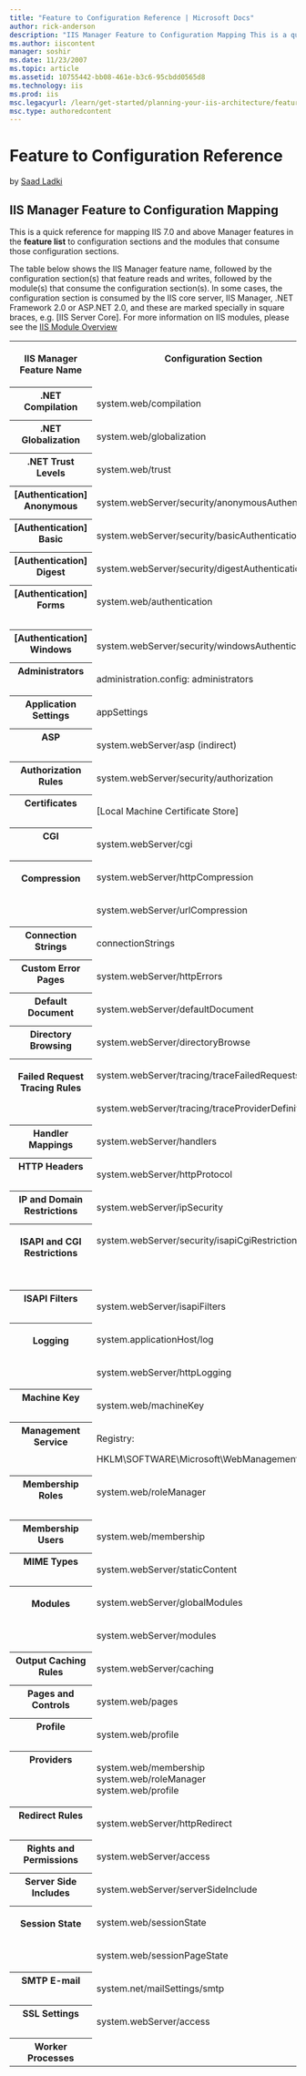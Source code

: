 ```yaml
---
title: "Feature to Configuration Reference | Microsoft Docs"
author: rick-anderson
description: "IIS Manager Feature to Configuration Mapping This is a quick reference for mapping IIS 7.0 and above Manager features in the feature list to configuration se..."
ms.author: iiscontent
manager: soshir
ms.date: 11/23/2007
ms.topic: article
ms.assetid: 10755442-bb08-461e-b3c6-95cbdd0565d8
ms.technology: iis
ms.prod: iis
msc.legacyurl: /learn/get-started/planning-your-iis-architecture/feature-to-configuration-reference
msc.type: authoredcontent
---
```

Feature to Configuration Reference
====================
by [Saad Ladki](https://twitter.com/saadladki)

## IIS Manager Feature to Configuration Mapping

This is a quick reference for mapping IIS 7.0 and above Manager features in the **feature list** to configuration sections and the modules that consume those configuration sections.

The table below shows the IIS Manager feature name, followed by the configuration section(s) that feature reads and writes, followed by the module(s) that consume the configuration section(s). In some cases, the configuration section is consumed by the IIS core server, IIS Manager, .NET Framework 2.0 or ASP.NET 2.0, and these are marked specially in square braces, e.g. [IIS Server Core]. For more information on IIS modules, please see the [IIS Module Overview](../introduction-to-iis/iis-modules-overview.md)

<table border="0">
<colgroup>
<col>
<col>
<col></colgroup>
<tbody valign="top">
<tr>
<th>
<p>IIS Manager Feature Name</p></th>
<th>
<p>Configuration Section </p></th>
<th>
<p>What consumes this?  Module (Type/Dll)</p></th></tr>
<tr>
<th>.NET Compilation</th>
<td>
<p>system.web/compilation</p></td>
<td>
<p>  </p></td></tr>
<tr>
<th>.NET Globalization</th>
<td>
<p>system.web/globalization</p></td>
<td>
<p>  </p></td></tr>
<tr>
<th>.NET Trust Levels</th>
<td>
<p>system.web/trust</p></td>
<td>
<p>  </p></td></tr>
<tr>
<th>[Authentication] Anonymous </th>
<td>
<p>system.webServer/security/anonymousAuthentication</p></td>
<td>
<p>AnonymousAuthenticationModule (authanon.dll)</p></td></tr>
<tr>
<th>[Authentication] Basic </th>
<td>
<p>system.webServer/security/basicAuthentication</p></td>
<td>
<p>BasicAuthenticationModule (authbas.dll)</p></td></tr>
<tr>
<th>[Authentication] Digest </th>
<td>
<p>system.webServer/security/digestAuthentication</p></td>
<td>
<p>DigestAuthenticationModule (authmd5.dll)</p></td></tr>
<tr>
<th>[Authentication] Forms </th>
<td>
<p>system.web/authentication</p></td>
<td>
<p>FormsAuthentication (System.Web.Security.FormsAuthenticationModule)</p></td></tr>
<tr>
<th>[Authentication] Windows </th>
<td>
<p>system.webServer/security/windowsAuthentication</p></td>
<td>
<p>WindowsAuthenticationModule (authsspi.dll)</p></td></tr>
<tr>
<th>Administrators</th>
<td>
<p>administration.config: administrators</p></td>
<td>
<p>[IIS Manager, Web Management Service (WMSVC)]</p></td></tr>
<tr>
<th>Application Settings</th>
<td>
<p>appSettings</p></td>
<td>
<p>  </p></td></tr>
<tr>
<th>ASP</th>
<td>
<p>system.webServer/asp (indirect)</p></td>
<td>
<p>IsapiModule (isapi.dll)</p></td></tr>
<tr>
<th>Authorization Rules</th>
<td>
<p>system.webServer/security/authorization</p></td>
<td>
<p>UrlAuthorizationModule (urlauthz.dll)</p></td></tr>
<tr>
<th>Certificates</th>
<td>
<p> [Local Machine Certificate Store]</p></td>
<td>
<p>  </p></td></tr>
<tr>
<th>CGI</th>
<td>
<p>system.webServer/cgi</p></td>
<td>
<p>CgiModule (cgi.dll)</p></td></tr>
<tr>
<th rowspan="2">
<p><strong>Compression </strong></p>
<p>  </p>
<p>  </p>
<p><strong> </strong> </p></th>
<td>
<p>system.webServer/httpCompression </p>
<p>  </p></td>
<td rowspan="2">
<p>DynamicCompressionModule (compdyn.dll) </p>
<p>StaticCompressionModule (compstat.dll)</p></td></tr>
<tr>
<td>
<p>system.webServer/urlCompression </p>
<p>  </p></td></tr>
<tr>
<th>Connection Strings</th>
<td>
<p>connectionStrings</p></td>
<td>
<p>  </p></td></tr>
<tr>
<th>Custom Error Pages</th>
<td>
<p>system.webServer/httpErrors</p></td>
<td>
<p>CustomErrorModule (custerr.dll)</p></td></tr>
<tr>
<th>Default Document</th>
<td>
<p>system.webServer/defaultDocument</p></td>
<td>
<p>DefaultDocumentModule (defdoc.dll)</p></td></tr>
<tr>
<th>Directory Browsing</th>
<td>
<p>system.webServer/directoryBrowse</p></td>
<td>
<p>DirectoryListingModule (dirlist.dll)</p></td></tr>
<tr>
<th rowspan="2">
<p>Failed Request Tracing Rules</p>
<p><strong> </strong> </p></th>
<td>
<p>system.webServer/tracing/traceFailedRequests</p></td>
<td rowspan="2">
<p>FailedRequestsTracingModule (iisfreb.dll) </p>
<p>  </p></td></tr>
<tr>
<td>
<p>system.webServer/tracing/traceProviderDefinitions</p></td></tr>
<tr>
<th>Handler Mappings</th>
<td>
<p>system.webServer/handlers</p></td>
<td>
<p>[IIS Server Core]</p></td></tr>
<tr>
<th>HTTP Headers</th>
<td>
<p>system.webServer/httpProtocol</p></td>
<td>
<p>ProtocolSupportModule (protsup.dll)</p></td></tr>
<tr>
<th>IP and Domain Restrictions</th>
<td>
<p>system.webServer/ipSecurity</p></td>
<td>
<p>IpRestrictionModule (iprestr.dll)</p></td></tr>
<tr>
<th rowspan="2">
<p>ISAPI and CGI Restrictions</p>
<p><strong> </strong> </p></th>
<td rowspan="2">
<p>system.webServer/security/isapiCgiRestriction </p>
<p>  </p></td>
<td>
<p>CgiModule (cgi.dll)</p></td></tr>
<tr>
<td>
<p>IsapiModule (isapi.dll)</p></td></tr>
<tr>
<th>ISAPI Filters</th>
<td>
<p>system.webServer/isapiFilters</p></td>
<td>
<p>IsapiFilterModule (filter.dll)</p></td></tr>
<tr>
<th rowspan="2">
<p>Logging</p>
<p><strong> </strong> </p></th>
<td>
<p>system.applicationHost/log</p></td>
<td>
<p>[IIS Server Core]</p></td></tr>
<tr>
<td>
<p>system.webServer/httpLogging</p></td>
<td>
<p>HttpLoggingModule (loghttp.dll)</p></td></tr>
<tr>
<th>Machine Key</th>
<td>
<p>system.web/machineKey</p></td>
<td>
<p>  </p></td></tr>
<tr>
<th>Management Service</th>
<td>
<p>Registry: </p>
<p>HKLM\SOFTWARE\Microsoft\WebManagement\Server</p></td>
<td>
<p>[Web Management Service (WMSVC)]</p></td></tr>
<tr>
<th>Membership Roles</th>
<td>
<p>system.web/roleManager</p></td>
<td>
<p>RoleManager (System.Web.Security.RoleManagerModule)</p></td></tr>
<tr>
<th>Membership Users</th>
<td>
<p>system.web/membership</p></td>
<td>
<p>  </p></td></tr>
<tr>
<th>MIME Types</th>
<td>
<p>system.webServer/staticContent</p></td>
<td>
<p>StaticFileModule (static.dll)</p></td></tr>
<tr>
<th rowspan="2">
<p>Modules</p>
<p><strong> </strong> </p></th>
<td>
<p>system.webServer/globalModules</p></td>
<td rowspan="2">
<p>[IIS Server Core] </p>
<p>  </p></td></tr>
<tr>
<td>
<p>system.webServer/modules</p></td></tr>
<tr>
<th>Output Caching Rules</th>
<td>
<p>system.webServer/caching</p></td>
<td>
<p>HttpCacheModule (cachhttp.dll)</p></td></tr>
<tr>
<th>Pages and Controls</th>
<td>
<p>system.web/pages</p></td>
<td>
<p>[ASP.NET 2.0]</p></td></tr>
<tr>
<th>Profile</th>
<td>
<p>system.web/profile</p></td>
<td>
<p>Profile (System.Web.Profile.ProfileModule)</p></td></tr>
<tr>
<th>Providers</th>
<td>
<p>system.web/membership<br>system.web/roleManager<br>system.web/profile</p></td>
<td>
<p>  </p></td></tr>
<tr>
<th>Redirect Rules</th>
<td>
<p>system.webServer/httpRedirect</p></td>
<td>
<p>HttpRedirectionModule (redirect.dll)</p></td></tr>
<tr>
<th>Rights and Permissions</th>
<td>
<p>system.webServer/access</p></td>
<td>
<p>[IIS Server Core]</p></td></tr>
<tr>
<th>Server Side Includes</th>
<td>
<p>system.webServer/serverSideInclude</p></td>
<td>
<p>ServerSideIncludeModule (iis_ssi.dll)</p></td></tr>
<tr>
<th rowspan="2">
<p>Session State</p>
<p><strong> </strong> </p></th>
<td>
<p>system.web/sessionState</p></td>
<td rowspan="2">
<p>Session (System.Web.SessionState.SessionStateModule) </p>
<p>  </p></td></tr>
<tr>
<td>
<p>system.web/sessionPageState</p></td></tr>
<tr>
<th>SMTP E-mail</th>
<td>
<p>system.net/mailSettings/smtp</p></td>
<td>
<p>[.NET Framework 2.0]</p></td></tr>
<tr>
<th>SSL Settings</th>
<td>
<p>system.webServer/access</p></td>
<td>
<p>[IIS Server Core]</p></td></tr>
<tr>
<th>Worker Processes</th>
<td>
<p>  </p></td>
<td>
<p>  </p></td></tr></tbody></table>

